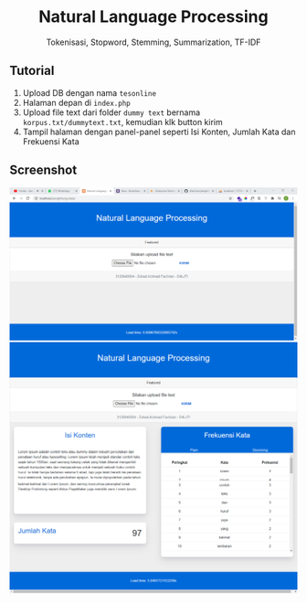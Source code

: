 <h1 align="center">Natural Language Processing</h1>
<p align="center">Tokenisasi, Stopword, Stemming, Summarization, TF-IDF</p>

## Tutorial

1. Upload DB dengan nama `tesonline`
2. Halaman depan di `index.php`
3. Upload file text dari folder `dummy text` bernama `korpus.txt/dummytext.txt`, kemudian klk button kirim
4. Tampil halaman dengan panel-panel seperti Isi Konten, Jumlah Kata dan Frekuensi Kata

## Screenshot

![](https://github.com/zfachrian/penghitung-kata/blob/tugasAI/screenshot/1.PNG)
![](https://github.com/zfachrian/penghitung-kata/blob/tugasAI/screenshot/2.png)
